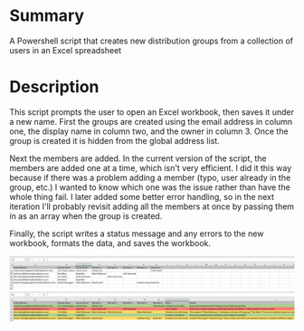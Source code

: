 # Summary
A Powershell script that creates new distribution groups from a collection of users in an Excel spreadsheet 

# Description
This script prompts the user to open an Excel workbook, then saves it under a new name. First the groups are created using the email address in column one, the display name in column two, and the owner in column 3. Once the group is created it is hidden from the global address list. 

Next the members are added. In the current version of the script, the members are added one at a time, which isn't very efficient. I did it this way because if there was a problem adding a member (typo, user already in the group, etc.) I wanted to know which one was the issue rather than have the whole thing fail. I later added some better error handling, so in the next iteration I'll probably revisit adding all the members at once by passing them in as an array when the group is created. 

Finally, the script writes a status message and any errors to the new workbook, formats the data, and saves the workbook.

<img src="/inputSheetScreenshot.jpg" alt="Image of example input spreadsheet">
<img src="/outputSheetScreenshot.jpg" alt="Image of example output spreadsheet">
